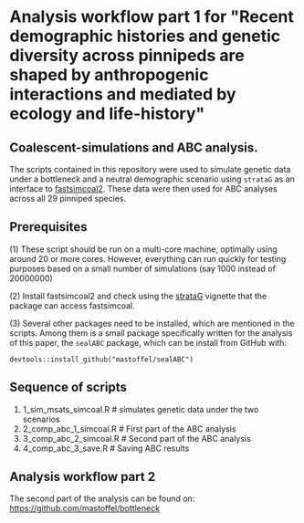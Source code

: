 # Analysis workflow part 1 for "Recent demographic histories and genetic diversity across pinnipeds are shaped by anthropogenic interactions and mediated by ecology and life-history"

## Coalescent-simulations and ABC analysis.

The scripts contained in this repository were used to simulate genetic data under 
a bottleneck and a neutral demographic scenario using `strataG` as an interface
to [fastsimcoal2](http://cmpg.unibe.ch/software/fastsimcoal2/). These data
were then used for ABC analyses across all 29 pinniped species. 


## Prerequisites

(1) These script should be run on a multi-core machine, optimally using around 20
or more cores. However, everything can run quickly for testing purposes based
on a small number of simulations (say 1000 instead of 20000000)

(2) Install fastsimcoal2 and check using the [strataG](https://cran.r-project.org/web/packages/strataG/index.html) vignette
that the package can access fastsimcoal.

(3) Several other packages need to be installed, which are mentioned in the scripts.
Among them is a small package specifically written for the analysis of this paper,
the `sealABC` package, which can be install from GitHub with:

```
devtools::install_github("mastoffel/sealABC")
```

## Sequence of scripts

1) 1_sim_msats_simcoal.R    # simulates genetic data under the two scenarios
2) 2_comp_abc_1_simcoal.R   # First part of the ABC analysis
3) 3_comp_abc_2_simcoal.R   # Second part of the ABC analysis
4) 4_comp_abc_3_save.R      # Saving ABC results

## Analysis workflow part 2

The second part of the analysis can be found on:
https://github.com/mastoffel/bottleneck



